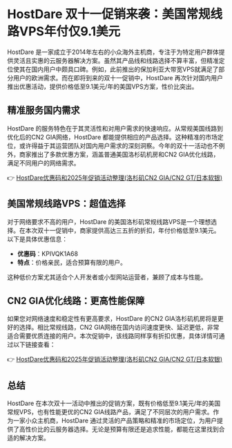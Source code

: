 # HostDare 双十一促销来袭：美国常规线路VPS年付仅9.1美元

HostDare 是一家成立于2014年左右的小众海外主机商，专注于为特定用户群体提供灵活且实惠的云服务器解决方案。虽然其产品线和线路选择不算丰富，但精准定位使其在国内用户中颇具口碑。例如，此前推出的保加利亚大带宽VPS就满足了部分用户的欧洲需求。而在即将到来的双十一促销中，HostDare 再次针对国内用户推出优惠活动，提供价格低至9.1美元/年的美国VPS方案，性价比突出。

## 精准服务国内需求

HostDare 的服务特色在于其灵活性和对用户需求的快速响应。从常规美国线路到优化后的CN2 GIA网络，HostDare 都能提供相应的产品选择。这种精准的市场定位，或许得益于其运营团队对国内用户需求的深刻洞察。今年的双十一活动也不例外，商家推出了多款优惠方案，涵盖普通美国洛杉矶机房和CN2 GIA优化线路，满足不同用户的网络需求。

👉 [HostDare优惠码和2025年促销活动整理(洛杉矶CN2 GIA/CN2 GT/日本软银)](https://bit.ly/hostdare)

## 美国常规线路VPS：超值选择

对于网络要求不高的用户，HostDare 的美国洛杉矶常规线路VPS是一个理想选择。在本次双十一促销中，商家提供高达三五折的折扣，年付价格低至9.1美元。以下是具体优惠信息：

- **优惠码**：KPIVQK1A68  
- **特点**：价格亲民，适合预算有限的用户。

这种低价方案尤其适合个人开发者或小型网站运营者，兼顾了成本与性能。

## CN2 GIA优化线路：更高性能保障

如果您对网络速度和稳定性有更高要求，HostDare 的CN2 GIA洛杉矶机房将是更好的选择。相比常规线路，CN2 GIA网络在国内访问速度更快、延迟更低，非常适合需要优质连接的用户。本次促销中，该线路同样享有折扣优惠，具体详情可通过以下链接查看：

👉 [HostDare优惠码和2025年促销活动整理(洛杉矶CN2 GIA/CN2 GT/日本软银)](https://bit.ly/hostdare)

## 总结

HostDare 在本次双十一活动中推出的促销方案，既有价格低至9.1美元/年的美国常规VPS，也有性能更优的CN2 GIA线路产品，满足了不同层次的用户需求。作为一家小众主机商，HostDare 通过灵活的产品策略和精准的市场定位，为用户提供了高性价比的云服务器选择。无论是预算有限还是追求性能，都能在这里找到合适的解决方案。